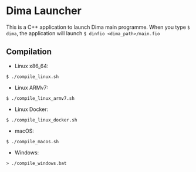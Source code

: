 # Dima Launcher

This is a C++ application to launch Dima main programme.
When you type `$ dima`, the application will launch `$ dinfio <dima_path>/main.fio`

## Compilation

- Linux x86_64:
```
$ ./compile_linux.sh
```

- Linux ARMv7:
```
$ ./compile_linux_armv7.sh
```

- Linux Docker:
```
$ ./compile_linux_docker.sh
```

- macOS:
```
$ ./compile_macos.sh
```

- Windows:
```
> ./compile_windows.bat
```